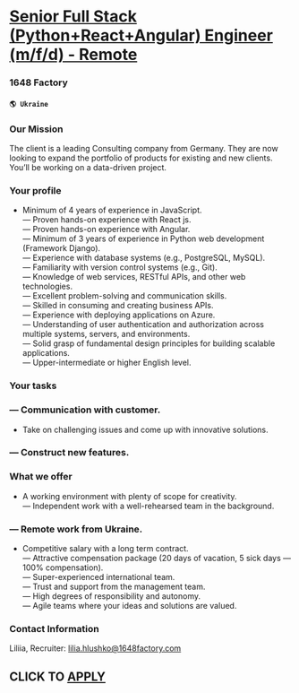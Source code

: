# [Senior Full Stack (Python+React+Angular) Engineer (m/f/d) - Remote](https://www.remotewlb.com/apply/senior-full-stack-python-react-angular-engineer-m-f-d-remote-60523)  
### 1648 Factory  
#### `🌎 Ukraine`  

### Our Mission

The client is a leading Consulting company from Germany. They are now looking to expand the portfolio of products for existing and new clients. You’ll be working on a data-driven project.

### Your profile

  * Minimum of 4 years of experience in JavaScript.  
— Proven hands-on experience with React js.  
— Proven hands-on experience with Angular.  
— Minimum of 3 years of experience in Python web development (Framework Django).  
— Experience with database systems (e.g., PostgreSQL, MySQL).  
— Familiarity with version control systems (e.g., Git).  
— Knowledge of web services, RESTful APIs, and other web technologies.  
— Excellent problem-solving and communication skills.  
— Skilled in consuming and creating business APIs.  
— Experience with deploying applications on Azure.  
— Understanding of user authentication and authorization across multiple systems, servers, and environments.  
— Solid grasp of fundamental design principles for building scalable applications.  
— Upper-intermediate or higher English level.

### Your tasks

### — Communication with customer.

  * Take on challenging issues and come up with innovative solutions.

### — Construct new features.

### What we offer

  * A working environment with plenty of scope for creativity.  
— Independent work with a well-rehearsed team in the background.

### — Remote work from Ukraine.

  * Competitive salary with a long term contract.  
— Attractive compensation package (20 days of vacation, 5 sick days — 100% compensation).  
— Super-experienced international team.  
— Trust and support from the management team.  
— High degrees of responsibility and autonomy.  
— Agile teams where your ideas and solutions are valued.

### Contact Information

Liliia, Recruiter: lilia.hlushko@1648factory.com

  
## CLICK TO [APPLY](https://www.remotewlb.com/apply/senior-full-stack-python-react-angular-engineer-m-f-d-remote-60523)

